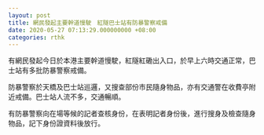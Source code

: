 ```yaml
---
layout: post
title: 網民發起主要幹道慢駛　紅隧巴士站有防暴警察戒備
date: 2020-05-27 07:13:29.000000000 +08:00
categories: rthk
---
```


有網民發起今日於本港主要幹道慢駛，紅隧紅磡出入口，於早上六時交通正常，巴士站有多批防暴警察戒備。

防暴警察於天橋及巴士站巡邏，又搜查部份巿民隨身物品，亦有交通警在收費亭附近戒備。巴士站人流不多，交通暢順。

有防暴警察向在場等候的記者查核身份，在表明記者身份後，進行搜身及檢查隨身物品，記下身份證資料後放行。

